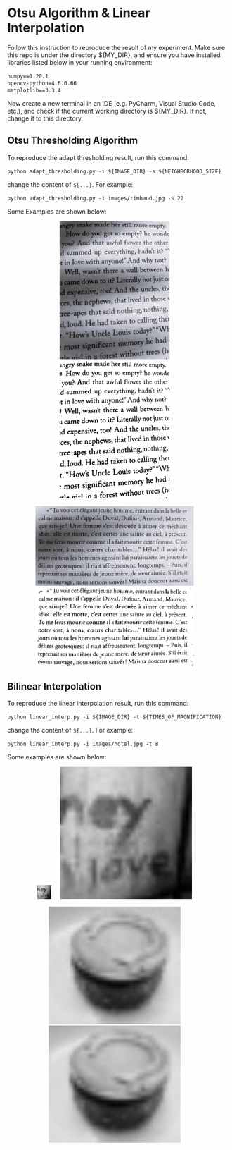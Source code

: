 # Otsu Algorithm & Linear Interpolation

Follow this instruction to reproduce the result of my experiment. Make sure this repo is under the directory ${MY_DIR}, and ensure you have installed libraries listed below in your running environment:
```
numpy==1.20.1
opencv-python=4.6.0.66
matplotlib==3.3.4
```

Now create a new terminal in an IDE (e.g. PyCharm, Visual Studio Code, etc.),
and check if the current working directory is ${MY_DIR}. If not, change it to this directory.


## Otsu Thresholding Algorithm
To reproduce the adapt thresholding result, run this command:

```
python adapt_thresholding.py -i ${IMAGE_DIR} -s ${NEIGHBORHOOD_SIZE}
```

change the content of ```${...}```. For example:

```
python adapt_thresholding.py -i images/rimbaud.jpg -s 22
```

Some Examples are shown below:<br>

<p align="center">
  <img src='images/far451.jpg' width='250'/> &nbsp;&nbsp;&nbsp;
  <img src='images/far451_45x45_bi.jpg' width='250'/> &nbsp;&nbsp;&nbsp;
</p>
<p align="center">
  <img src='images/rimbaud.jpg' width='360'/> &nbsp;&nbsp;&nbsp;
  <img src='images/rimbaud_45x45_bi.jpg' width='360'/> &nbsp;&nbsp;&nbsp;
</p>


## Bilinear Interpolation

To reproduce the linear interpolation result, run this command:

```
python linear_interp.py -i ${IMAGE_DIR} -t ${TIMES_OF_MAGNIFICATION}
```

change the content of ```${...}```. For example:

```
python linear_interp.py -i images/hotel.jpg -t 8
```

Some examples are shown below:<br>

<p align="center">
  <img src='images/bathroom.jpg'> &nbsp;&nbsp;&nbsp;
  <img src='images/bathroom_16x_interp.jpg' width='300'/> &nbsp;&nbsp;&nbsp;
</p>
<p align="center">
  <img src='images/cake.jpg' width='300'/> &nbsp;&nbsp;&nbsp;
  <img src='images/cake_16x_interp.jpg' width='300'/> &nbsp;&nbsp;&nbsp;
</p>



